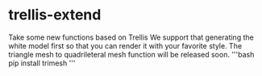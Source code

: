 # trellis-extend
Take some new functions based on Trellis
We support that generating the white model first so that you can render it with your favorite style.
The triangle mesh to quadrileteral mesh function will be released soon.
'''bash
pip install trimesh
'''
